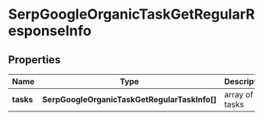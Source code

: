 # SerpGoogleOrganicTaskGetRegularResponseInfo

## Properties

| Name | Type | Description | Notes |
|------------ | ------------- | ------------- | -------------|
**tasks** | **SerpGoogleOrganicTaskGetRegularTaskInfo[]** | array of tasks |[optional]|